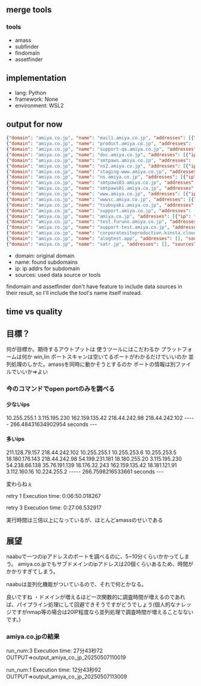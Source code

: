 ## merge tools

### tools
- amass
- subfinder
- findomain
- assetfinder


## implementation
- lang: Python
- framework: None
- environment: WSL2



## output for now
```json
{"domain": "amiya.co.jp", "name": "mail1.amiya.co.jp", "addresses": [{"ip": "218.44.242.102"}], "sources": ["hackertarget", "assetfinder"]}
{"domain": "amiya.co.jp", "name": "product.amiya.co.jp", "addresses": [{"ip": "3.115.195.230"}], "sources": ["alienvault", "findomain", "assetfinder"]}
{"domain": "amiya.co.jp", "name": "support-qa.amiya.co.jp", "addresses": [{"ip": "18.180.176.143"}], "sources": ["hackertarget", "assetfinder"]}
{"domain": "amiya.co.jp", "name": "doc.amiya.co.jp", "addresses": [{"ip": "162.159.135.42"}], "sources": ["alienvault", "findomain", "assetfinder"]}
{"domain": "amiya.co.jp", "name": "smtpaws.amiya.co.jp", "addresses": [{"ip": "3.112.160.16"}], "sources": ["hackertarget", "assetfinder"]}
{"domain": "amiya.co.jp", "name": "ns2.amiya.co.jp", "addresses": [{"ip": "211.128.79.157"}], "sources": ["hackertarget", "assetfinder"]}
{"domain": "amiya.co.jp", "name": "staging-www.amiya.co.jp", "addresses": [{"ip": "162.159.135.42"}], "sources": ["alienvault", "findomain", "assetfinder"]}
{"domain": "amiya.co.jp", "name": "ns.amiya.co.jp", "addresses": [{"ip": "218.44.242.98"}], "sources": ["alienvault", "findomain", "assetfinder"]}
{"domain": "amiya.co.jp", "name": "smtpaws03.amiya.co.jp", "addresses": [{"ip": "18.181.121.91"}], "sources": ["hackertarget", "assetfinder"]}
{"domain": "amiya.co.jp", "name": "smtpaws01.amiya.co.jp", "addresses": [{"ip": "54.238.66.138"}], "sources": ["hackertarget", "assetfinder"]}
{"domain": "amiya.co.jp", "name": "www.amiya.co.jp", "addresses": [{"ip": "162.159.135.42"}], "sources": ["alienvault", "findomain", "assetfinder"]}
{"domain": "amiya.co.jp", "name": "wwwsc.amiya.co.jp", "addresses": [{"ip": "3.115.195.230"}], "sources": ["alienvault", "findomain", "assetfinder"]}
{"domain": "amiya.co.jp", "name": "tsubuyaki.amiya.co.jp", "addresses": [{"ip": "3.115.195.230"}], "sources": ["alienvault", "findomain", "assetfinder"]}
{"domain": "amiya.co.jp", "name": "support.amiya.co.jp", "addresses": [{"ip": "3.115.195.230"}], "sources": ["findomain", "assetfinder"]}
{"domain": "amiya.co.jp", "name": "amiya.co.jp", "addresses": [{"ip": "162.159.135.42"}], "sources": ["findomain", "assetfinder"]}
{"domain": "amiya.co.jp", "name": "test.furuno.amiya.co.jp", "addresses": [], "sources": ["assetfinder"]}
{"domain": "amiya.co.jp", "name": "support-test.amiya.co.jp", "addresses": [], "sources": ["assetfinder"]}
{"domain": "amiya.co.jp", "name": "corporatesiteproduction.kinsta.cloud", "addresses": [], "sources": ["assetfinder"]}
{"domain": "amiya.co.jp", "name": "alogtest.app", "addresses": [], "sources": ["assetfinder"]}
{"domain": "amiya.co.jp", "name": "satr.jp", "addresses": [], "sources": ["assetfinder"]}

```


- domain: original domain
- name: found subdomains
- ip: ip addrs for subdomain
- sources: used data source or tools


findomain and assetfinder don't have feature to include data sources in their result, so I'll include the tool's name itself instead.




##  time vs quality

## 目標？
何が目標か。期待するアウトプットは
使うツールにはこだわるか
プラットフォームは何か win,lin
ポートスキャンは空いてるポートがわかるだけでいいのか
並列処理のしかた。amassを同時に動かそうとするのか
ポートの情報は別ファイルでいいか=>よい



### 今のコマンドでopen portのみを調べる
#### 少ないips
10.255.255.1
3.115.195.230
162.159.135.42
218.44.242.98
218.44.242.102
----- 266.48431634902954 seconds ---

#### 多いips
211.128.79.157
218.44.242.102
10.255.255.1
10.255.253.6
10.255.253.5
18.180.176.143
218.44.242.98
54.199.231.181
18.180.255.20
3.115.195.230
54.238.66.138
35.76.191.139
18.176.32.243
162.159.135.42
18.181.121.91
3.112.160.16
10.224.255.2
----- 266.7598216533661 seconds ---

変わらねぇ


retry 1
Execution time: 0:06:50.018267

retry 3
Execution time: 0:27:06.532917

実行時間は三倍以上になっているが、ほとんどamassのせいである



## 展望
naabuで一つのipアドレスのポートを調べるのに、5~10分くらいかかってしまう。
amiya.co.jpでもサブドメインのipアドレスは20個くらいあるため、時間がかかりすぎてしまう。

naabuは並列化機能がついているので、それで何とかなる。




良いですね
・ドメインが増えるほど一次関数的に調査時間が増えるのであれば、パイプライン処理にして回避できそうですがどうでしょう(個人的なナレッジですがnmap等の場合は20IP程度なら並列処理で調査時間が増えることなないです。)





### amiya.co.jpの結果
run_num:3
Execution time: 27分43秒72
OUTPUT=>output_amiya_co_jp_20250507110019

run_num:1
Execution time: 12分43秒92
OUTPUT=>output_amiya_co_jp_20250507113009